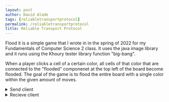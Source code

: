 ```yaml
---
layout: post
author: David Alade
tags: [reliabletransportprotocol]
permalink: /reliabletransportprotocol
title: Reliable Transport Protocol
---
```


 Flood it is a simple game that I wrote in in the spring of 2022 for my Fundamentals of Computer Science 2 class. It uses the java image library and it runs using the Khoury tester library function "big-bang".

When a player clicks a cell of a certain color, all cells of that color that are connected to the "flooded" componenet at the top left of the board become flooded. The goal of the game is to flood the entire board with a single color within the given amount of moves. 

<details>
<summary>Send client</summary>

{% highlight python %}

import argparse, socket, time, json, select, struct, sys, math, hashlib
import ast
from _socket import timeout

DATA_SIZE = 1375


class Sender:
    done = False
    packets = []
    actual = []
    acks = []

    # This function initializes the values we use for our Sender.
    def __init__(self, host, port):
        self.host = host
        self.remote_port = int(port)
        self.log("Sender starting up using port %s" % self.remote_port)
        self.socket = socket.socket(socket.AF_INET, socket.SOCK_DGRAM)
        self.socket.bind(('0.0.0.0', 0))
        self.waiting = False

    # This function takes in a message and displays it in the simulator.
    def log(self, message):
        sys.stderr.write(message + "\n")
        sys.stderr.flush()

    # This function takes in a message and sends it to the proper location.
    def send(self, message):
        self.socket.sendto(json.dumps(message).encode('utf-8'), (self.host, self.remote_port))

    # This function runs our Sender.
    def run(self):
        while True:
            # This if-statement checks to ensure that we have packets left and if our sender is done.
            if len(self.packets) > 0 and self.done:
                self.retransmit()
            sockets = [self.socket, sys.stdin] if not self.waiting else [self.socket]
            socks = select.select(sockets, [], [], 0.1)[0]
            for conn in socks:
                if conn == self.socket:

                    # This will loop through the packets that are being sent in the program.
                    for x in range(len(self.packets)):
                        try:
                            conn.settimeout(.1)
                            k, addr = conn.recvfrom(65535)

                            # This try-except checks the hash of our message and handles the error when our JSON gets
                            # corrupted accordingly.
                            try:
                                msg = json.loads(k.decode('utf-8'))
                            except json.decoder.JSONDecodeError:
                                continue
                            if 'number' not in msg:
                                sys.exit(0)
                            if "hash" not in msg or 'type' not in msg:
                                continue
                            for packet in self.packets:
                                if packet[2] == msg['hash'] and packet[0][12:19] == msg['number']:
                                    self.packets.remove(packet)
                        except timeout:
                            self.retransmit()
                    self.waiting = False

                # This else-if handles the case when we have data that we still need to be gathering from the simulator.
                elif conn == sys.stdin:
                    while len(self.packets) < 4 and not self.done:
                        data = sys.stdin.read(DATA_SIZE)
                        self.send_message(data)
                    self.waiting = True
        return

    # This function takes in the data from a packet, sends it to the receiver and adds the sent packet to our list of
    # packets.
    def send_message(self, data):
        msg_hash = hashlib.sha256(data.encode()).hexdigest()

        if len(data) == 0:
            msg = {"type": "msg", "data": "finished"}
            self.send(msg)
            self.packets.append(("finished", time.time(), msg_hash))
            self.done = True
            return
        msg = {"type": "msg", "data": data, 'hash': msg_hash}
        self.send(msg)
        self.packets.append((data, time.time(), msg_hash))

    # This function checks to see if our data has been transmitted within a certain time frame and handles the
    # retransmission of the packet accordingly.
    def retransmit(self):
        packet = self.packets[0]
        if time.time() - packet[1] > 1.0:
            # msg = {"type": "msg", "data": packet[0]}
            # self.log("Retransmitting message '%s'" % msg)
            self.packets.remove(packet)
            self.send_message(packet[0])


if __name__ == "__main__":
    parser = argparse.ArgumentParser(description='send data')
    parser.add_argument('host', type=str, help="Remote host to connect to")
    parser.add_argument('port', type=int, help="UDP port number to connect to")
    args = parser.parse_args()
    sender = Sender(args.host, args.port)
    sender.run()
{% endhighlight %}

</details>



<details>
<summary>Recieve client</summary>

{% highlight python %}

import argparse, socket, time, json, select, struct, sys, math, hashlib

class Receiver:
    sequence_numbers = {}
    work_list = []
    next_up = 0
    finished = False

    # This function initializes the values we use for our Receiver.
    def __init__(self):
        self.socket = socket.socket(socket.AF_INET, socket.SOCK_DGRAM)
        self.socket.bind(('0.0.0.0', 0))
        self.port = self.socket.getsockname()[1]
        self.log("Bound to port %d" % self.port)

        self.remote_host = None
        self.remote_port = None

    # This function takes in a message and sends it to the proper location.
    def send(self, message):
        self.socket.sendto(json.dumps(message).encode('utf-8'), (self.remote_host, self.remote_port))

    # This function takes in a message and displays it in the simulator.
    def log(self, message):
        sys.stderr.write(message + "\n")
        sys.stderr.flush()

    # This function runs our Receiver.
    def run(self):
        while True:
            socks = select.select([self.socket], [], [])[0]
            for conn in socks:
                data, addr = conn.recvfrom(65535)

                # Grab the remote host/port if we don't already have it
                if self.remote_host is None:
                    self.remote_host = addr[0]
                    self.remote_port = addr[1]

                msg = json.loads(data.decode('utf-8'))
                # self.log("Received message %s" % msg)

                # This initial if-statement checks to see if the program has finished sending data from the sender.
                if msg['data'] != "finished":
                    number = msg["data"][12:19]
                    hash_msg = hashlib.sha256(msg['data'].encode()).hexdigest()

                    # This if-statement is where we check if the message we receive has the correct hash value assigned
                    # it so that we can determine if a packet has become corrupted or not.
                    if hash_msg == msg['hash']:
                        self.send({"type": "ack", "number": number, 'hash': hash_msg})

                        # In this if-statement we check to see if a sequence number has already been delievered and if
                        # it hasn't, we add it to a list of the other sequence numbers.
                        if number not in self.sequence_numbers:
                            self.sequence_numbers[number] = msg["data"]
                            self.work_list.append(int(number))
                            self.work_list.sort()

                            if len(self.work_list) > 0:
                                while self.work_list[0] == self.next_up:
                                    self.next_up += 1
                                    self.work_through()
                                    if len(self.work_list) == 0:
                                        break
                        else:
                            pass
                            # self.log("Received data duplicate message %s" % msg)
                    else:
                        pass
                        # self.log("Received corrupted message %s" % msg)

                else:
                    if len(self.work_list) == 0:
                        self.send({"type": "ack"})
                    elif self.work_list[0] == self.next_up:
                        key = ("%07d" % self.work_list[0])
                        self.work_list.pop(0)
                        print(self.sequence_numbers[key], end='', flush=True)

        return

    # This function goes through our work list of sequence numbers and takes them out from the list starting from the
    # first element.
    def work_through(self):
        key = ("%07d" % self.work_list[0])
        self.work_list.pop(0)
        print(self.sequence_numbers[key], end='', flush=True)


if __name__ == "__main__":
    parser = argparse.ArgumentParser(description='receive data')
    args = parser.parse_args()
    sender = Receiver()
    sender.run()

{% endhighlight %}

</details>